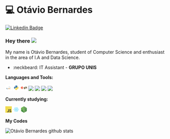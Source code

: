 # :computer: Otávio Bernardes

[![Linkedin Badge](https://img.shields.io/badge/-LinkedIn-blue?style=flat-square&logo=Linkedin&logoColor=white&link=http://www.linkedin.com/in/ot%C3%A1viobernardes/)](http://www.linkedin.com/in/ot%C3%A1viobernardes/)

### Hey there <img src="https://media.giphy.com/media/hvRJCLFzcasrR4ia7z/giphy.gif" width="25px">

My name is Otávio Bernardes, student of Computer Science and enthusiast in the area of ​​I.A and Data Science.

- :neckbeard: IT Assistant - **GRUPO UNIS**

**Languages and Tools:**

<code><img height="20" src="https://raw.githubusercontent.com/github/explore/80688e429a7d4ef2fca1e82350fe8e3517d3494d/topics/mysql/mysql.png"></code>
<code><img height="20" src="https://raw.githubusercontent.com/github/explore/80688e429a7d4ef2fca1e82350fe8e3517d3494d/topics/python/python.png"></code>
<code><img height="20" src="https://raw.githubusercontent.com/github/explore/80688e429a7d4ef2fca1e82350fe8e3517d3494d/topics/git/git.png"></code>
<code><img height="20" src="https://emojis.slackmojis.com/emojis/images/1598512760/10316/html-logo.png?1598512760"></code>
<code><img height="20" src="https://emojis.slackmojis.com/emojis/images/1483053857/1540/laravel.png?1483053857"></code>
<code><img height="20" src="https://emojis.slackmojis.com/emojis/images/1497185511/2411/css.jpg?1497185511"></code>
<code><img height="20" src="https://emojis.slackmojis.com/emojis/images/1475696136/1202/linux.png?1475696136"></code> 


**Currently studying:**  

<code><img height="20" src="https://raw.githubusercontent.com/github/explore/80688e429a7d4ef2fca1e82350fe8e3517d3494d/topics/javascript/javascript.png"></code>
<code><img height="20" src="https://raw.githubusercontent.com/github/explore/80688e429a7d4ef2fca1e82350fe8e3517d3494d/topics/react/react.png"></code>
<code><img height="20" src="https://raw.githubusercontent.com/github/explore/80688e429a7d4ef2fca1e82350fe8e3517d3494d/topics/nodejs/nodejs.png"></code>

**My Codes**

<p align="center<p align="center"> <img src="https://github-readme-stats.vercel.app/api?username=otaviobernardes&show_icons=true&theme=dracula&count_private=true" alt="Otávio Bernardes github stats" /> </p>

<br/>
<br/>
